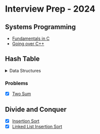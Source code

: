 # Interview Prep - 2024

## Systems Programming

- [Fundamentals in C](./All%20Things%20C++/Systems%20Programming/C%20Fundamentals/)
- [Going over C++](./All%20Things%20C++/Systems%20Programming/C++%20Fundamentals/)

## Hash Table

<details>
    <summary>Data Structures</summary>

- [Set](/Hash%20Table/Data%20Structure/Sets.cpp)
- [Unordered Set](/Hash%20Table/Data%20Structure/UnorderedSet.cpp)
- [Multi Set](/Hash%20Table/Data%20Structure/MultiSet.cpp)
- [UnorderedMultiSet](/Hash%20Table/Data%20Structure/UnorderedMultiset.cpp)
- [Pair](/Hash%20Table/Data%20Structure/Pair.cpp)
- [Unorderd Map](/Hash%20Table/Data%20Structure/UnorderedMap.cpp)
- [Unordered MultiMap](/Hash%20Table/Data%20Structure/UnorderedMultimap.cpp)
- [Ordered Map](/Hash%20Table/Data%20Structure/OrderedMap.cpp)
- [Multi Map](/Hash%20Table/Data%20Structure/MultiMap.cpp)

</details>

### Problems

* [X] [Two Sum](/Hash%20Table/TwoSum.cpp)

## Divide and Conquer

* [X] [Insertion Sort](/Divide%20and%20Conquer/Sorting/InsertionSort.cpp)
* [X] [Linked List Insertion Sort](./Divide%20and%20Conquer/Sorting/InsertionSortList.cpp)
